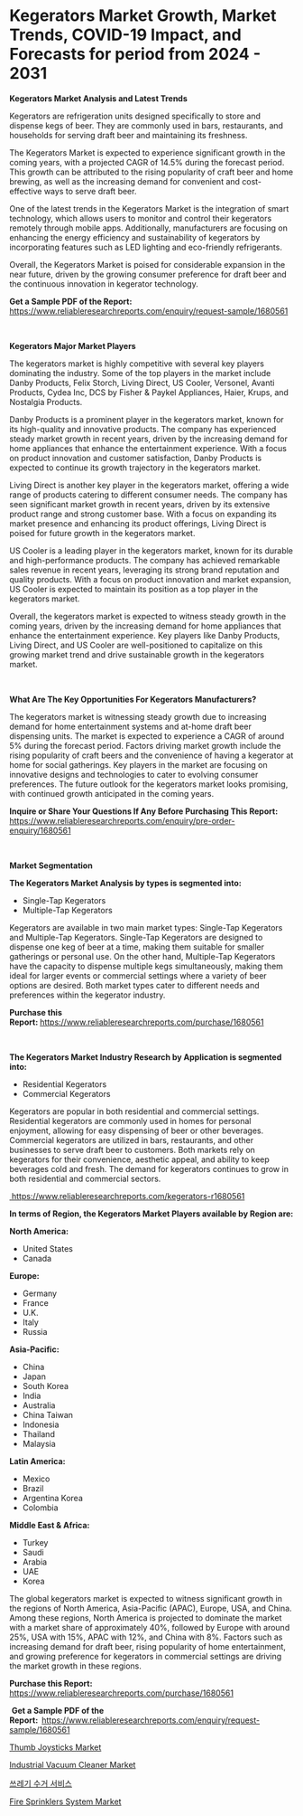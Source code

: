 <p><h1>Kegerators Market Growth, Market Trends, COVID-19 Impact, and Forecasts for period from 2024 - 2031</h1></p><p><strong>Kegerators Market Analysis and Latest Trends</strong></p>
<p><p>Kegerators are refrigeration units designed specifically to store and dispense kegs of beer. They are commonly used in bars, restaurants, and households for serving draft beer and maintaining its freshness.</p><p>The Kegerators Market is expected to experience significant growth in the coming years, with a projected CAGR of 14.5% during the forecast period. This growth can be attributed to the rising popularity of craft beer and home brewing, as well as the increasing demand for convenient and cost-effective ways to serve draft beer.</p><p>One of the latest trends in the Kegerators Market is the integration of smart technology, which allows users to monitor and control their kegerators remotely through mobile apps. Additionally, manufacturers are focusing on enhancing the energy efficiency and sustainability of kegerators by incorporating features such as LED lighting and eco-friendly refrigerants.</p><p>Overall, the Kegerators Market is poised for considerable expansion in the near future, driven by the growing consumer preference for draft beer and the continuous innovation in kegerator technology.</p></p>
<p><strong>Get a Sample PDF of the Report:&nbsp;</strong> <a href="https://www.reliableresearchreports.com/enquiry/request-sample/1680561">https://www.reliableresearchreports.com/enquiry/request-sample/1680561</a></p>
<p>&nbsp;</p>
<p><strong>Kegerators Major Market Players</strong></p>
<p><p>The kegerators market is highly competitive with several key players dominating the industry. Some of the top players in the market include Danby Products, Felix Storch, Living Direct, US Cooler, Versonel, Avanti Products, Cydea Inc, DCS by Fisher & Paykel Appliances, Haier, Krups, and Nostalgia Products.</p><p>Danby Products is a prominent player in the kegerators market, known for its high-quality and innovative products. The company has experienced steady market growth in recent years, driven by the increasing demand for home appliances that enhance the entertainment experience. With a focus on product innovation and customer satisfaction, Danby Products is expected to continue its growth trajectory in the kegerators market.</p><p>Living Direct is another key player in the kegerators market, offering a wide range of products catering to different consumer needs. The company has seen significant market growth in recent years, driven by its extensive product range and strong customer base. With a focus on expanding its market presence and enhancing its product offerings, Living Direct is poised for future growth in the kegerators market.</p><p>US Cooler is a leading player in the kegerators market, known for its durable and high-performance products. The company has achieved remarkable sales revenue in recent years, leveraging its strong brand reputation and quality products. With a focus on product innovation and market expansion, US Cooler is expected to maintain its position as a top player in the kegerators market.</p><p>Overall, the kegerators market is expected to witness steady growth in the coming years, driven by the increasing demand for home appliances that enhance the entertainment experience. Key players like Danby Products, Living Direct, and US Cooler are well-positioned to capitalize on this growing market trend and drive sustainable growth in the kegerators market.</p></p>
<p>&nbsp;</p>
<p><strong>What Are The Key Opportunities For Kegerators Manufacturers?</strong></p>
<p><p>The kegerators market is witnessing steady growth due to increasing demand for home entertainment systems and at-home draft beer dispensing units. The market is expected to experience a CAGR of around 5% during the forecast period. Factors driving market growth include the rising popularity of craft beers and the convenience of having a kegerator at home for social gatherings. Key players in the market are focusing on innovative designs and technologies to cater to evolving consumer preferences. The future outlook for the kegerators market looks promising, with continued growth anticipated in the coming years.</p></p>
<p><strong>Inquire or Share Your Questions If Any Before Purchasing This Report:</strong> <a href="https://www.reliableresearchreports.com/enquiry/pre-order-enquiry/1680561">https://www.reliableresearchreports.com/enquiry/pre-order-enquiry/1680561</a></p>
<p>&nbsp;</p>
<p><strong>Market Segmentation</strong></p>
<p><strong>The Kegerators Market Analysis by types is segmented into:</strong></p>
<p><ul><li>Single-Tap Kegerators</li><li>Multiple-Tap Kegerators</li></ul></p>
<p><p>Kegerators are available in two main market types: Single-Tap Kegerators and Multiple-Tap Kegerators. Single-Tap Kegerators are designed to dispense one keg of beer at a time, making them suitable for smaller gatherings or personal use. On the other hand, Multiple-Tap Kegerators have the capacity to dispense multiple kegs simultaneously, making them ideal for larger events or commercial settings where a variety of beer options are desired. Both market types cater to different needs and preferences within the kegerator industry.</p></p>
<p><strong>Purchase this Report:&nbsp;</strong><a href="https://www.reliableresearchreports.com/purchase/1680561">https://www.reliableresearchreports.com/purchase/1680561</a></p>
<p>&nbsp;</p>
<p><strong>The Kegerators Market Industry Research by Application is segmented into:</strong></p>
<p><ul><li>Residential Kegerators</li><li>Commercial Kegerators</li></ul></p>
<p><p>Kegerators are popular in both residential and commercial settings. Residential kegerators are commonly used in homes for personal enjoyment, allowing for easy dispensing of beer or other beverages. Commercial kegerators are utilized in bars, restaurants, and other businesses to serve draft beer to customers. Both markets rely on kegerators for their convenience, aesthetic appeal, and ability to keep beverages cold and fresh. The demand for kegerators continues to grow in both residential and commercial sectors.</p></p>
<p><a href="https://www.reliableresearchreports.com/kegerators-r1680561">&nbsp;https://www.reliableresearchreports.com/kegerators-r1680561</a></p>
<p><strong>In terms of Region, the Kegerators Market Players available by Region are:</strong></p>
<p>
    <p> <strong> North America: </strong>
        <ul>
            <li>United States</li>
            <li>Canada</li>
        </ul>
        </p> 
    <p> <strong> Europe: </strong>
        <ul>
            <li>Germany</li>
            <li>France</li>
            <li>U.K.</li>
            <li>Italy</li>
            <li>Russia</li>
        </ul>
        </p> 
    <p> <strong> Asia-Pacific: </strong>
        <ul>
            <li>China</li>
            <li>Japan</li>
            <li>South Korea</li>
            <li>India</li>
            <li>Australia</li>
            <li>China Taiwan</li>
            <li>Indonesia</li>
            <li>Thailand</li>
            <li>Malaysia</li>
        </ul>
        </p> 
    <p> <strong> Latin America: </strong>
        <ul>
            <li>Mexico</li>
            <li>Brazil</li>
            <li>Argentina Korea</li>
            <li>Colombia</li>
        </ul>
        </p> 
    <p> <strong> Middle East & Africa: </strong>
        <ul>
            <li>Turkey</li>
            <li>Saudi</li>
            <li>Arabia</li>
            <li>UAE</li>
            <li>Korea</li>
        </ul>
    </p>
    </p>
<p><p>The global kegerators market is expected to witness significant growth in the regions of North America, Asia-Pacific (APAC), Europe, USA, and China. Among these regions, North America is projected to dominate the market with a market share of approximately 40%, followed by Europe with around 25%, USA with 15%, APAC with 12%, and China with 8%. Factors such as increasing demand for draft beer, rising popularity of home entertainment, and growing preference for kegerators in commercial settings are driving the market growth in these regions.</p></p>
<p><strong>Purchase this Report: </strong><a href="https://www.reliableresearchreports.com/purchase/1680561">https://www.reliableresearchreports.com/purchase/1680561</a></p>
<p>&nbsp;<strong>Get a Sample PDF of the Report:&nbsp;&nbsp;</strong><a href="https://www.reliableresearchreports.com/enquiry/request-sample/1680561">https://www.reliableresearchreports.com/enquiry/request-sample/1680561</a></p>
<p><strong></strong></p>
<p><p><a href="https://cat-emmental-94b.notion.site/Thumb-Joysticks-Market-Size-CAGR-Trends-2024-2030-504b8f8f6faa4f12aad0cc8331fe7368">Thumb Joysticks Market</a></p><p><a href="https://github.com/sofayahoo2023/Market-Research-Report-List-4/blob/main/industrial-vacuum-cleaner-market.md">Industrial Vacuum Cleaner Market</a></p><p><a href="https://github.com/vss5505pa7z1p/Market-Research-Report-List-1/blob/main/972051925553.md">쓰레기 수거 서비스</a></p><p><a href="https://view.publitas.com/reportprime-1/fire-sprinklers-system-market-size-and-market-trends-complete-industry-overview-2024-to-2031/">Fire Sprinklers System Market</a></p></p>